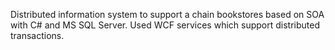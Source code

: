 Distributed information system to support a chain bookstores based on SOA with C# and MS SQL Server. Used WCF services which support distributed transactions.
